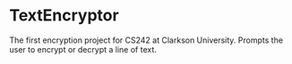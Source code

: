 # TextEncryptor
The first encryption project for CS242 at Clarkson University.
Prompts the user to encrypt or decrypt a line of text.
